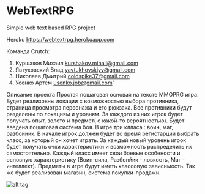 # WebTextRPG
Simple web text based RPG project

Heroku https://webtextrpg.herokuapp.com

Команда Crutch:
1. Куршаков Михаил kurshakov.mihail@gmail.com
2. Явтуховский Влад yavtukhovskiyv@gmail.com
3. Николаев Дмитрий coldspike37@gmail.com
4. Усенко Артем  usenko.job@gmail.com'

Описание проекта 
Простая пошаговая основая на тексте MMOPRG игра. 
Будет реализовны локации с возможностью выбора противника, страница просмотра персонажа и его рюкзака.
Все противники будут разделены по локациям и уровням. За каждого из них игрок будет получать опыт, золото и предмет( с какой-то вероятностью).
Будет введена пошаговая система боя. 
В игре три клласа : воин, маг, разбойник.
В начале игрок должен будет во время регистарции выбрать класс, за который он хочет играть. 
За каждый новый  уровень игрок будет получать очки характеристики и возможность распределить их самостоятельно. 
Каждый класс имеет свои боевые особености и основную характеристику (Воин-сила, Разбонйик - ловкость, Маг - интеллект).
Предметы в игре будут иметь классовую зависимость. 
Так же будет реализован магазин, система покупки-продажи.



![alt tag](https://raw.githubusercontent.com/UsenkoArtem/WebTextRPG/master/Uml.jpg)
